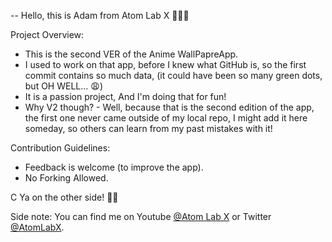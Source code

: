 


-- Hello, this is Adam from Atom Lab X 👨🏾‍💻

Project Overview:
* This is the second VER of the Anime WallPapreApp.
* I used to work on that app, before I knew what GitHub is, so the first commit contains so much data, (it could have been so many green dots, but OH WELL... 😩)
* It is a passion project, And I'm doing that for fun!
* Why V2 though? - Well, because that is the second edition of the app, the first one never came outside of my local repo, I might add it here someday, so others can learn from my past mistakes with it!

Contribution Guidelines:
* Feedback is welcome (to improve the app).
* No Forking Allowed.

C Ya on the other side! 👋🏾

Side note: 
You can find me on Youtube <a href="https://www.youtube.com/channel/UC3a4IUMJzJZCuxm8iOcTrJA">@Atom Lab X</a> or Twitter <a href="https://twitter.com/AtomLabX">@AtomLabX</a>.
